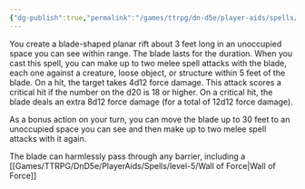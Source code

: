 ```yaml
---
{"dg-publish":true,"permalink":"/games/ttrpg/dn-d5e/player-aids/spells/level-9/blade-of-disaster/","tags":["TTRPG/DND/5e","concentration","verbal","somatic"]}
---
```



You create a blade-shaped planar rift about 3 feet long in an unoccupied space you can see within range. The blade lasts for the duration. When you cast this spell, you can make up to two melee spell attacks with the blade, each one against a creature, loose object, or structure within 5 feet of the blade. On a hit, the target takes 4d12 force damage. This attack scores a critical hit if the number on the d20 is 18 or higher. On a critical hit, the blade deals an extra 8d12 force damage (for a total of 12d12 force damage).

As a bonus action on your turn, you can move the blade up to 30 feet to an unoccupied space you can see and then make up to two melee spell attacks with it again.

The blade can harmlessly pass through any barrier, including a [[Games/TTRPG/DnD5e/PlayerAids/Spells/level-5/Wall of Force\|Wall of Force]]